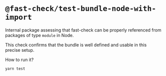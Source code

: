 # `@fast-check/test-bundle-node-with-import`

Internal package assessing that fast-check can be properly referenced from packages of type `module` in Node.

This check confirms that the bundle is well defined and usable in this precise setup.

How to run it?

```sh
yarn test
```
